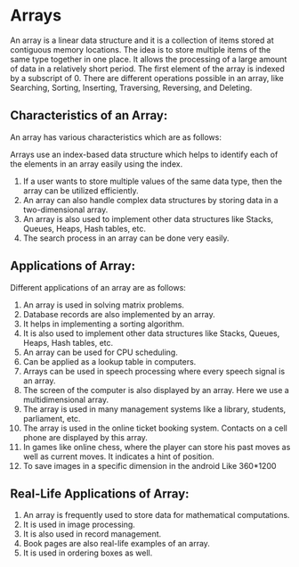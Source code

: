 # Arrays

An array is a linear data structure and it is a collection of items stored at contiguous memory locations. The idea is to store multiple items of the same type together in one place. It allows the processing of a large amount of data in a relatively short period. The first element of the array is indexed by a subscript of 0. There are different operations possible in an array, like Searching, Sorting, Inserting, Traversing, Reversing, and Deleting.

## Characteristics of an Array:

An array has various characteristics which are as follows:

Arrays use an index-based data structure which helps to identify each of the elements in an array easily using the index.

1. If a user wants to store multiple values of the same data type, then the array can be utilized efficiently.
2. An array can also handle complex data structures by storing data in a two-dimensional array.
3. An array is also used to implement other data structures like Stacks, Queues, Heaps, Hash tables, etc.
4. The search process in an array can be done very easily.

## Applications of Array:

Different applications of an array are as follows:

1. An array is used in solving matrix problems.
2. Database records are also implemented by an array.
3. It helps in implementing a sorting algorithm.
4. It is also used to implement other data structures like Stacks, Queues, Heaps, Hash tables, etc.
5. An array can be used for CPU scheduling.
6. Can be applied as a lookup table in computers.
7. Arrays can be used in speech processing where every speech signal is an array.
8. The screen of the computer is also displayed by an array. Here we use a multidimensional array.
9. The array is used in many management systems like a library, students, parliament, etc.
10. The array is used in the online ticket booking system. Contacts on a cell phone are displayed by this array.
11. In games like online chess, where the player can store his past moves as well as current moves. It indicates a hint of position.
12. To save images in a specific dimension in the android Like 360\*1200

## Real-Life Applications of Array:

1. An array is frequently used to store data for mathematical computations.
2. It is used in image processing.
3. It is also used in record management.
4. Book pages are also real-life examples of an array.
5. It is used in ordering boxes as well.
